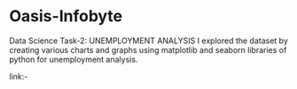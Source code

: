 # Oasis-Infobyte
Data Science
Task-2: UNEMPLOYMENT ANALYSIS I explored the dataset by creating various charts and graphs using matplotlib and seaborn libraries of python for unemployment analysis.

link:- 
